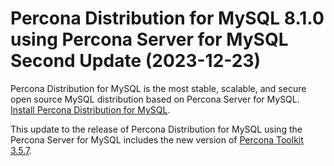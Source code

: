 # Percona Distribution for MySQL 8.1.0 using Percona Server for MySQL Second Update (2023-12-23)

Percona Distribution for MySQL is the most stable, scalable, and secure open source MySQL distribution based on Percona Server for MySQL. [Install Percona Distribution for MySQL](installing.md).

This update to the release of Percona Distribution for MySQL using the Percona Server for MySQL includes the new version of [Percona Toolkit 3.5.7](https://docs.percona.com/percona-toolkit/release_notes.html#v3-5-7-released-2023-12-23).